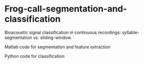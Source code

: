 # Frog-call-segmentation-and-classification
Bioacoustic signal classification in continuous recordings: syllable-segmentation vs. sliding-window.

Matlab code for segmentation and feature extraction

Python code for classification 
